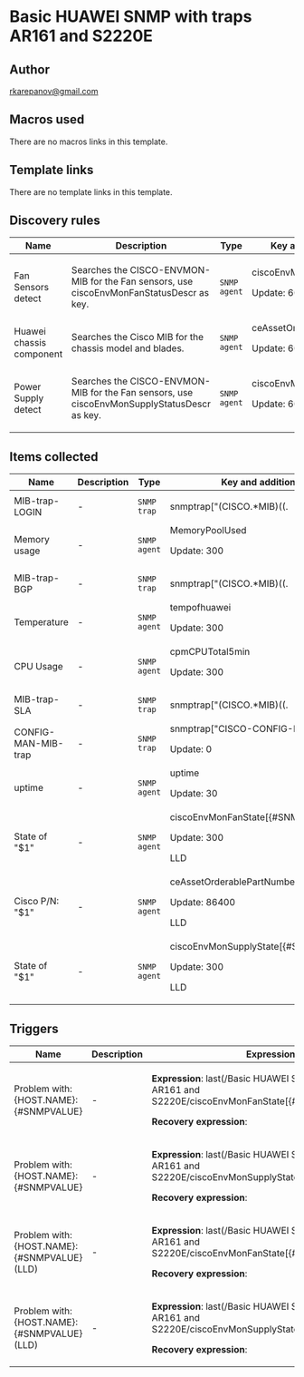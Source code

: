 # Basic HUAWEI SNMP with traps AR161 and S2220E

## Author

rkarepanov@gmail.com

## Macros used

There are no macros links in this template.

## Template links

There are no template links in this template.

## Discovery rules

|Name|Description|Type|Key and additional info|
|----|-----------|----|----|
|Fan Sensors detect|<p>Searches the CISCO-ENVMON-MIB for the Fan sensors, use ciscoEnvMonFanStatusDescr as key.</p>|`SNMP agent`|ciscoEnvMonFanStatusDescr<p>Update: 60</p>|
|Huawei chassis component|<p>Searches the Cisco MIB for the chassis model and blades.</p>|`SNMP agent`|ceAssetOrderablePartNumber<p>Update: 60</p>|
|Power Supply detect|<p>Searches the CISCO-ENVMON-MIB for the Fan sensors, use ciscoEnvMonSupplyStatusDescr as key.</p>|`SNMP agent`|ciscoEnvMonSupplyStatusDescr<p>Update: 60</p>|
## Items collected

|Name|Description|Type|Key and additional info|
|----|-----------|----|----|
|MIB-trap-LOGIN|<p>-</p>|`SNMP trap`|snmptrap["(CISCO.*MIB)((.|[[:space:]])*)(LOGIN)"]<p>Update: 0</p>|
|Memory usage|<p>-</p>|`SNMP agent`|MemoryPoolUsed<p>Update: 300</p>|
|MIB-trap-BGP|<p>-</p>|`SNMP trap`|snmptrap["(CISCO.*MIB)((.|[[:space:]])*)(BGP)"]<p>Update: 0</p>|
|Temperature|<p>-</p>|`SNMP agent`|tempofhuawei<p>Update: 300</p>|
|CPU Usage|<p>-</p>|`SNMP agent`|cpmCPUTotal5min<p>Update: 300</p>|
|MIB-trap-SLA|<p>-</p>|`SNMP trap`|snmptrap["(CISCO.*MIB)((.|[[:space:]])*)(SLA)"]<p>Update: 0</p>|
|CONFIG-MAN-MIB-trap|<p>-</p>|`SNMP trap`|snmptrap["CISCO-CONFIG-MAN-MIB"]<p>Update: 0</p>|
|uptime|<p>-</p>|`SNMP agent`|uptime<p>Update: 30</p>|
|State of "$1"|<p>-</p>|`SNMP agent`|ciscoEnvMonFanState[{#SNMPVALUE}]<p>Update: 300</p><p>LLD</p>|
|Cisco P/N: "$1"|<p>-</p>|`SNMP agent`|ceAssetOrderablePartNumber[{#SNMPVALUE}]<p>Update: 86400</p><p>LLD</p>|
|State of "$1"|<p>-</p>|`SNMP agent`|ciscoEnvMonSupplyState[{#SNMPVALUE}]<p>Update: 300</p><p>LLD</p>|
## Triggers

|Name|Description|Expression|Priority|
|----|-----------|----------|--------|
|Problem with: {HOST.NAME}:{#SNMPVALUE}|<p>-</p>|<p>**Expression**: last(/Basic HUAWEI SNMP with traps AR161 and S2220E/ciscoEnvMonFanState[{#SNMPVALUE}])>1</p><p>**Recovery expression**: </p>|high|
|Problem with: {HOST.NAME}:{#SNMPVALUE}|<p>-</p>|<p>**Expression**: last(/Basic HUAWEI SNMP with traps AR161 and S2220E/ciscoEnvMonSupplyState[{#SNMPVALUE}])>6</p><p>**Recovery expression**: </p>|information|
|Problem with: {HOST.NAME}:{#SNMPVALUE} (LLD)|<p>-</p>|<p>**Expression**: last(/Basic HUAWEI SNMP with traps AR161 and S2220E/ciscoEnvMonFanState[{#SNMPVALUE}])>1</p><p>**Recovery expression**: </p>|high|
|Problem with: {HOST.NAME}:{#SNMPVALUE} (LLD)|<p>-</p>|<p>**Expression**: last(/Basic HUAWEI SNMP with traps AR161 and S2220E/ciscoEnvMonSupplyState[{#SNMPVALUE}])>6</p><p>**Recovery expression**: </p>|information|
